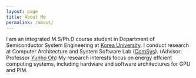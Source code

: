 ```yaml
---
layout: page
title: About Me
permalink: /about/
---
```


I am an integrated M.S/Ph.D course student in Department of Semiconductor System Engineering at [Korea University](https://www.korea.edu/sites/en/index.do). 
I conduct research at Computer Architecture and System Software Lab ([ComSys](https://comsys-lab.github.io)). (Advisor: Professor [Yunho Oh](https://yunho-oh.github.io))
My research interests focus on energy effcient computing systems, including hardware and software architectures for GPU and PIM.
